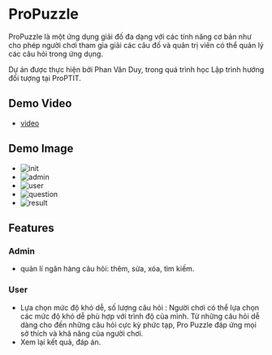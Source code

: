 # ProPuzzle
ProPuzzle là một ứng dụng giải đố đa dạng với các tính năng cơ bản như cho phép người chơi tham gia giải các câu đố và quản trị viên có thể quản lý các câu hỏi trong ứng dụng. 

Dự án được thực hiện bởi Phan Văn Duy, trong quá trình học Lập trình hướng đối tượng tại ProPTIT.


## Demo Video

- [video](https://www.youtube.com/watch?v=4oGnWee210U) 

## Demo Image

- ![init](blob:https://www.facebook.com/c780f21e-b786-4e7d-9cb5-27534093c65a)
- ![admin](blob:https://www.facebook.com/038b5d73-688a-4aab-8ad3-a8a4775280d2)
- ![user](blob:https://www.facebook.com/dec613bb-4960-4162-b3e7-de095a860080)
- ![question](blob:https://www.facebook.com/0e3d8e94-8b15-4237-9323-1ee34ae8f7a8)
- ![result](blob:https://www.facebook.com/e675c802-42a5-4eb6-ad07-106c2511aa71)

## Features

### Admin

- quản lí ngân hàng câu hỏi: thêm, sửa, xóa, tìm kiếm.
### User
- Lựa chọn mức độ khó dễ, số lượng câu hỏi  : Người chơi có thể lựa chọn các mức độ khó dễ phù hợp với trình độ của mình. Từ những câu hỏi dễ dàng cho đến những câu hỏi cực kỳ phức tạp, Pro Puzzle đáp ứng mọi sở thích và khả năng của người chơi.
- Xem lại kết quả, đáp án.

